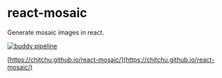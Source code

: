 # react-mosaic

Generate mosaic images in react.

[![buddy pipeline](https://app.buddy.works/chitchu/react-mosaic-demo/pipelines/pipeline/42472/badge.svg?token=d875270ab050efd05f02573d4733b901251c54dabc114d070daa2421ea9cf87f "buddy pipeline")](https://app.buddy.works/chitchu/react-mosaic-demo/pipelines/pipeline/42472)

[https://chitchu.github.io/react-mosaic/](https://chitchu.github.io/react-mosaic/)